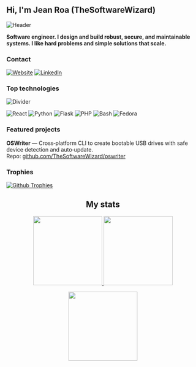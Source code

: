 ## Hi, I'm Jean Roa (TheSoftwareWizard)

![Header](https://64.media.tumblr.com/45e8838541fd263a29f21f92fa625944/4ca026a765e1a6c4-bd/s1280x1920/c2b27e26180c9a5dbfaaf3dc8ac31b958650c114.gif)

<b>Software engineer. I design and build robust, secure, and maintainable systems. I like hard problems and simple solutions that scale.</b>

<h3>Contact</h3>

[![Website](https://img.shields.io/badge/Website-jeanroa.dev-blue?style=for-the-badge)](https://jeanroa.dev)
[![LinkedIn](https://img.shields.io/badge/LinkedIn-Jean_Roa-blue?style=for-the-badge)](https://www.linkedin.com/in/jeanmra)

<h3>Top technologies</h3>

![Divider](https://media1.giphy.com/media/v1.Y2lkPTc5MGI3NjExdHg3cG1rYTA4Zno5ejh1czNzdmtmc3VmaWF3NzVrN3p6MDhudm9vbSZlcD12MV9pbnRlcm5hbF9naWZfYnlfaWQmY3Q9Zw/EC1gl2A5oplKMAorkT/giphy.gif)

![React](https://img.shields.io/badge/React-20232A?style=for-the-badge&logo=react&logoColor=61DAFB)
![Python](https://img.shields.io/badge/Python-3776AB?style=for-the-badge&logo=python&logoColor=white)
![Flask](https://img.shields.io/badge/Flask-000000?style=for-the-badge&logo=flask&logoColor=white)
![PHP](https://img.shields.io/badge/PHP-777BB4?style=for-the-badge&logo=php&logoColor=white)
![Bash](https://img.shields.io/badge/Shell_Script-4EAA25?style=for-the-badge&logo=gnu-bash&logoColor=white)
![Fedora](https://img.shields.io/badge/Fedora-294172?style=for-the-badge&logo=fedora&logoColor=white)

<h3>Featured projects</h3>

**OSWriter** — Cross‑platform CLI to create bootable USB drives with safe device detection and auto‑update.  
Repo: [github.com/TheSoftwareWizard/oswriter](https://github.com/TheSoftwareWizard/oswriter)

<h3>Trophies</h3>

[![Github Trophies](https://github-profile-trophy.vercel.app/?username=TheSoftwareWizard&theme=dracula&no-frame=true&margin-w=1&title=-Issues&title=-PullRequest&title=-Reviews)](#)

<h2 align="center">My stats</h2>

<p align="center">
  <a href="https://github.com/TheSoftwareWizard">
    <img height="180em" src="https://github-readme-stats-sigma-five.vercel.app/api?username=TheSoftwareWizard&show_icons=true&count_private=true&theme=midnight-purple&hide_border=true" />
    <img height="180em" src="https://github-readme-stats-sigma-five.vercel.app/api/top-langs/?username=TheSoftwareWizard&langs_count=10&layout=compact&theme=midnight-purple&hide_border=true" />
  </a>
</p>
<p align="center">
  <img height="180em" src="https://streak-stats.demolab.com?user=TheSoftwareWizard&hide_total_contributions=true&exclude_days=Sun%2CSat&theme=dark&background=000000&ring=8a2be2&fire=ff79c6&currStreakNum=c9a0ff&currStreakLabel=ff79c6&sideNums=c9a0ff&sideLabels=ff79c6&dates=7f7f7f&hide_border=true&border_radius=7&card_width=467" />
</p>

<!-- <h3>Gallery</h3>

![Project 1](https://via.placeholder.com/1200x400?text=Project+1) -->


